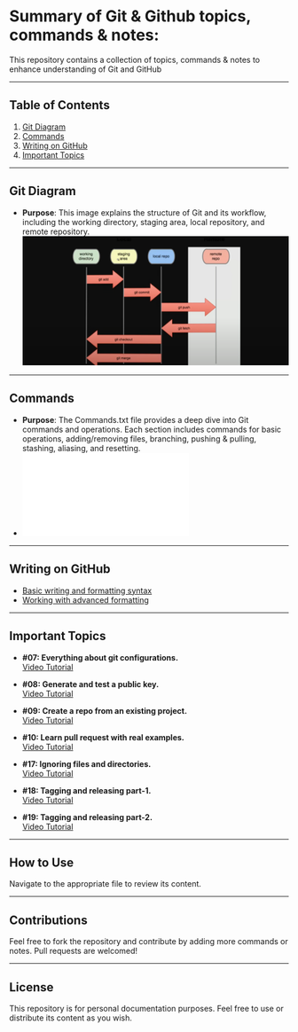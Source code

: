 # Summary of Git & Github topics, commands & notes:

This repository contains a collection of topics, commands & notes to enhance understanding of Git and GitHub

---

## Table of Contents

1. [Git Diagram](#git-diagram)
2. [Commands](#commands)
3. [Writing on GitHub](#writing-on-github)
4. [Important Topics](#important-topics)

---

## Git Diagram

- **Purpose**: This image explains the structure of Git and its workflow, including the working directory, staging area, local repository, and remote repository.
  ![View the image](Git%20diagram.PNG)

---

## Commands

- **Purpose**: The Commands.txt file provides a deep dive into Git commands and operations. Each section includes commands for basic operations, adding/removing files, branching, pushing & pulling, stashing, aliasing, and resetting.
- ![View the file](Commands.txt)

---

## Writing on GitHub

- [Basic writing and formatting syntax](https://docs.github.com/en/get-started/writing-on-github/getting-started-with-writing-and-formatting-on-github/basic-writing-and-formatting-syntax)
- [Working with advanced formatting](https://docs.github.com/en/get-started/writing-on-github/working-with-advanced-formatting)

---

## Important Topics

- **#07: Everything about git configurations.**  
   [Video Tutorial](https://youtu.be/NWnWIpoFVyU)

- **#08: Generate and test a public key.**  
   [Video Tutorial](https://youtu.be/KhYK0cczeSY)

- **#09: Create a repo from an existing project.**  
   [Video Tutorial](https://youtu.be/usjh4jj7_nQ)

- **#10: Learn pull request with real examples.**  
   [Video Tutorial](https://youtu.be/n43bagVuJPU)

- **#17: Ignoring files and directories.**  
   [Video Tutorial](https://youtu.be/L8l89nUFggU)

- **#18: Tagging and releasing part-1.**  
   [Video Tutorial](https://youtu.be/29z-MTLpg0w)

- **#19: Tagging and releasing part-2.**  
   [Video Tutorial](https://youtu.be/hwui2N_DOfc)

---

## How to Use

Navigate to the appropriate file to review its content.

---

## Contributions

Feel free to fork the repository and contribute by adding more commands or notes. Pull requests are welcomed!

---

## License

This repository is for personal documentation purposes. Feel free to use or distribute its content as you wish.
